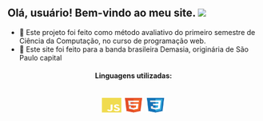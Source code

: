 ## <h2> Olá, usuário! Bem-vindo ao meu site. <img src="https://github.com/abdoachhoubi/abdoachhoubi/blob/main/gifs/Hi.gif" width="30"></h2>
</h2>

- 🔭 Este projeto foi feito como método avaliativo do primeiro semestre de Ciência da Computação, no curso de programação web.
- 🤔 Este site foi feito para a banda brasileira Demasia, originária de São Paulo capital


<div align="center">
<h4>Linguagens utilizadas: </h4>
  <div style="display: inline_block"><br>
  <img align="center" alt="Pedro-Js" height="30" width="40" src="https://raw.githubusercontent.com/devicons/devicon/master/icons/javascript/javascript-plain.svg">
  <img align="center" alt="Pedro-HTML" height="30" width="40" src="https://raw.githubusercontent.com/devicons/devicon/master/icons/html5/html5-original.svg">
  <img align="center" alt="Pedro-CSS" height="30" width="40" src="https://raw.githubusercontent.com/devicons/devicon/master/icons/css3/css3-original.svg">
  </div>
  </div>
